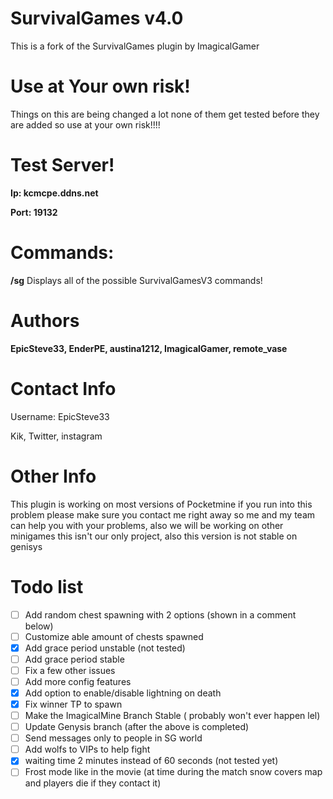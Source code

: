 # SurvivalGames v4.0
This is a fork of the SurvivalGames plugin by ImagicalGamer

# Use at Your own risk!
Things on this are being changed a lot none of them get tested before they are added so use at your own risk!!!!

# Test Server!
**Ip: kcmcpe.ddns.net**

**Port: 19132**

# Commands:

**/sg** Displays all of the possible SurvivalGamesV3 commands!

# Authors
**EpicSteve33, EnderPE, austina1212, ImagicalGamer, remote_vase**

# Contact Info

Username: EpicSteve33 

Kik, Twitter, instagram

# Other Info

This plugin is working on most versions of Pocketmine if you run into this problem please make sure you contact me right away so me and my team can help you with your problems, also we will be working on other minigames this isn't our only project, also this version is not stable on genisys

# Todo list

- [ ] Add random chest spawning with 2 options (shown in a comment below)
- [ ] Customize able amount of chests spawned
- [x] Add grace period unstable (not tested)
- [ ] Add grace period stable
- [ ] Fix a few other issues
- [ ] Add more config features
- [x] Add option to enable/disable lightning on death
- [x] Fix winner TP to spawn
- [ ] Make the ImagicalMine Branch Stable ( probably won't ever happen lel)
- [ ] Update Genysis branch (after the above is completed)
- [ ] Send messages only to people in SG world
- [ ] Add wolfs to VIPs to help fight
- [x] waiting time 2 minutes instead of 60 seconds (not tested yet)
- [ ] Frost mode like in the movie (at time during the match snow covers map and players die if they contact it)

